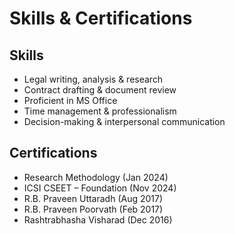 # Skills & Certifications

## Skills
- Legal writing, analysis & research  
- Contract drafting & document review  
- Proficient in MS Office  
- Time management & professionalism  
- Decision-making & interpersonal communication  

## Certifications
- Research Methodology (Jan 2024)  
- ICSI CSEET – Foundation (Nov 2024)  
- R.B. Praveen Uttaradh (Aug 2017)  
- R.B. Praveen Poorvath (Feb 2017)  
- Rashtrabhasha Visharad (Dec 2016)  

